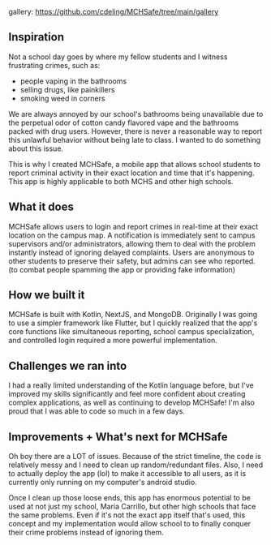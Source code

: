 gallery: https://github.com/cdeling/MCHSafe/tree/main/gallery

## Inspiration
Not a school day goes by where my fellow students and I witness frustrating crimes, such as: 
- people vaping in the bathrooms
- selling drugs, like painkillers
- smoking weed in corners

We are always annoyed by our school's bathrooms being unavailable due to the perpetual odor of cotton candy flavored vape and the bathrooms packed with drug users. However, there is never a reasonable way to report this unlawful behavior without being late to class. I wanted to do something about this issue.

This is why I created MCHSafe, a mobile app that allows school students to report criminal activity in their exact location and time that it's happening. This app is highly applicable to both MCHS and other high schools. 

## What it does
MCHSafe allows users to login and report crimes in real-time at their exact location on the campus map. A notification is immediately sent to campus supervisors and/or administrators, allowing them to deal with the problem instantly instead of ignoring delayed complaints. Users are anonymous to other students to preserve their safety, but admins can see who reported. (to combat people spamming the app or providing fake information)

## How we built it
MCHSafe is built with Kotlin, NextJS, and MongoDB. Originally I was going to use a simpler framework like Flutter, but I quickly realized that the app's core functions like simultaneous reporting, school campus specialization, and controlled login required a more powerful implementation.

## Challenges we ran into
I had a really limited understanding of the Kotlin language before, but I've improved my skills significantly and feel more confident about creating complex applications, as well as continuing to develop MCHSafe! I'm also proud that I was able to code so much in a few days.

## Improvements + What's next for MCHSafe
Oh boy there are a LOT of issues. Because of the strict timeline, the code is relatively messy and I need to clean up random/redundant files. Also, I need to actually deploy the app (lol) to make it accessible to all users, as it is currently only running on my computer's android studio.

Once I clean up those loose ends, this app has enormous potential to be used at not just my school, Maria Carrillo, but other high schools that face the same problems. Even if it's not the exact app itself that's used, this concept and my implementation would allow school to to finally conquer their crime problems instead of ignoring them.

